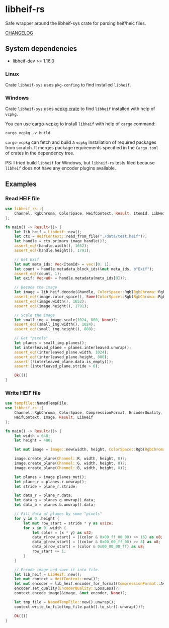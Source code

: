 # libheif-rs

Safe wrapper around the libheif-sys crate for parsing heif/heic files.

[CHANGELOG](https://github.com/Cykooz/libheif-rs/blob/master/CHANGELOG.md)

## System dependencies

- libheif-dev >= 1.16.0

### Linux

Crate `libheif-sys` uses `pkg-confing` to find installed `libheif`.

### Windows

Crate `libheif-sys` uses [vcpkg crate](https://crates.io/crates/vcpkg)
to find `libheif` installed with help of `vcpkg`.

You can use [cargo-vcpkg](https://crates.io/crates/cargo-vcpkg)
to install `libheif` with help of `cargo` command:

```shell
cargo vcpkg -v build
```

`cargo-vcpkg` can fetch and build a `vcpkg` installation of required
packages from scratch. It merges package requirements specified in
the `Cargo.toml` of crates in the dependency tree.

PS: I tried build `libheif` for Windows, but `libheif-rs` tests
filed because `libheif` does not have any encoder plugins available.

## Examples

### Read HEIF file

```rust
use libheif_rs::{
    Channel, RgbChroma, ColorSpace, HeifContext, Result, ItemId, LibHeif
};

fn main() -> Result<()> {
    let lib_heif = LibHeif::new();
    let ctx = HeifContext::read_from_file("./data/test.heif")?;
    let handle = ctx.primary_image_handle()?;
    assert_eq!(handle.width(), 1652);
    assert_eq!(handle.height(), 1791);

    // Get Exif
    let mut meta_ids: Vec<ItemId> = vec![0; 1];
    let count = handle.metadata_block_ids(&mut meta_ids, b"Exif");
    assert_eq!(count, 1);
    let exif: Vec<u8> = handle.metadata(meta_ids[0])?;

    // Decode the image
    let image = lib_heif.decode(&handle, ColorSpace::Rgb(RgbChroma::Rgb), None)?;
    assert_eq!(image.color_space(), Some(ColorSpace::Rgb(RgbChroma::Rgb)));
    assert_eq!(image.width(), 1652);
    assert_eq!(image.height(), 1791);

    // Scale the image
    let small_img = image.scale(1024, 800, None)?;
    assert_eq!(small_img.width(), 1024);
    assert_eq!(small_img.height(), 800);

    // Get "pixels"
    let planes = small_img.planes();
    let interleaved_plane = planes.interleaved.unwrap();
    assert_eq!(interleaved_plane.width, 1024);
    assert_eq!(interleaved_plane.height, 800);
    assert!(!interleaved_plane.data.is_empty());
    assert!(interleaved_plane.stride > 0);

    Ok(())
}
```

### Write HEIF file

```rust
use tempfile::NamedTempFile;
use libheif_rs::{
    Channel, RgbChroma, ColorSpace, CompressionFormat, EncoderQuality, 
    HeifContext, Image, Result, LibHeif
};

fn main() -> Result<()> {
    let width = 640;
    let height = 480;

    let mut image = Image::new(width, height, ColorSpace::Rgb(RgbChroma::C444))?;

    image.create_plane(Channel::R, width, height, 8)?;
    image.create_plane(Channel::G, width, height, 8)?;
    image.create_plane(Channel::B, width, height, 8)?;

    let planes = image.planes_mut();
    let plane_r = planes.r.unwrap();
    let stride = plane_r.stride;

    let data_r = plane_r.data;
    let data_g = planes.g.unwrap().data;
    let data_b = planes.b.unwrap().data;

    // Fill data of planes by some "pixels"
    for y in 0..height {
        let mut row_start = stride * y as usize;
        for x in 0..width {
            let color = (x * y) as u32;
            data_r[row_start] = ((color & 0x00_ff_00_00) >> 16) as u8;
            data_g[row_start] = ((color & 0x00_00_ff_00) >> 8) as u8;
            data_b[row_start] = (color & 0x00_00_00_ff) as u8;
            row_start += 1;
        }
    }

    // Encode image and save it into file.
    let lib_heif = LibHeif::new();
    let mut context = HeifContext::new()?;
    let mut encoder = lib_heif.encoder_for_format(CompressionFormat::Av1)?;
    encoder.set_quality(EncoderQuality::LossLess)?;
    context.encode_image(&image, &mut encoder, None)?;

    let tmp_file = NamedTempFile::new().unwrap();
    context.write_to_file(tmp_file.path().to_str().unwrap())?;

    Ok(())
}
```

